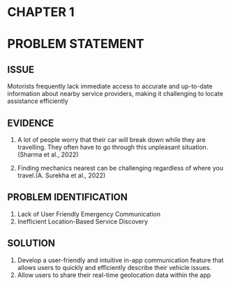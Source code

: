 # CHAPTER 1
# PROBLEM STATEMENT

## ISSUE 
Motorists frequently lack immediate access to accurate and up-to-date information about nearby service providers, making it challenging to locate assistance efficiently

## EVIDENCE
1) A lot of people worry that their car will break down while they are travelling. They often have to go through this unpleasant situation.(Sharma et al., 2022)

2) Finding mechanics nearest can be challenging regardless of where you travel.(A. Surekha et al., 2022)


## PROBLEM IDENTIFICATION
1) Lack of User Friendly Emergency Communication
2) Inefficient Location-Based Service Discovery


## SOLUTION
1) Develop a user-friendly and intuitive in-app communication feature that allows users to quickly and efficiently describe their vehicle issues.
2) Allow users to share their real-time geolocation data within the app 



